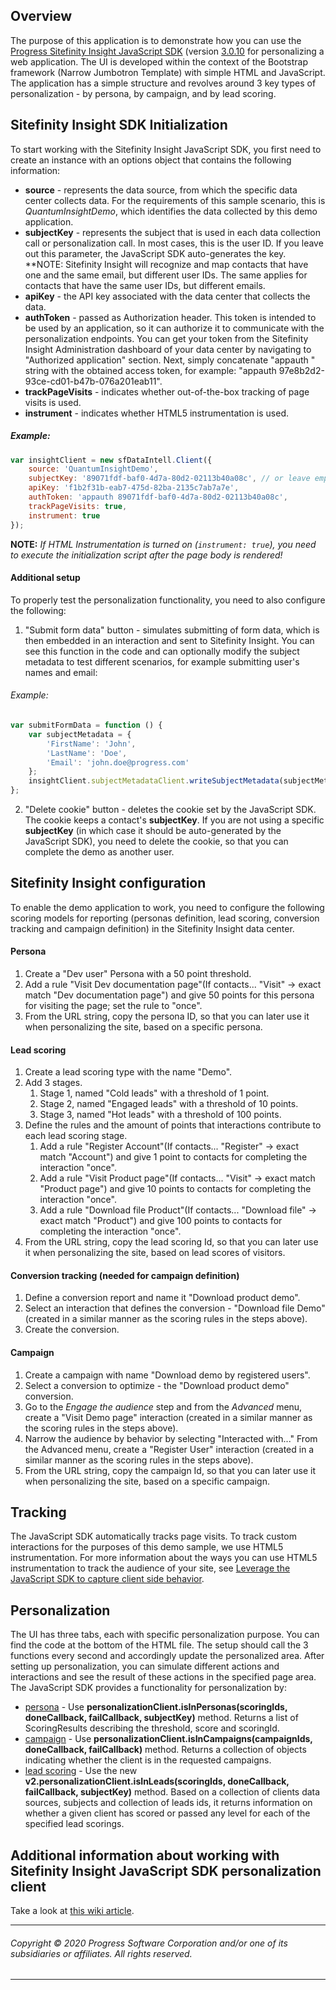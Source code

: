 ## Overview
The purpose of this application is to demonstrate how you can use the [Progress Sitefinity Insight JavaScript SDK](https://www.progress.com/documentation/sitefinity-cms/insight/capture-client-side-behavior-with-javascript-sdk) (version [3.0.10](https://cdn.insight.sitefinity.com/sdk/sitefinity-insight-client.min.3.0.10.js) for personalizing a web application. The UI is developed within the context of the Bootstrap framework (Narrow Jumbotron Template) with simple HTML and JavaScript. The application has a simple structure and revolves around 3 key types of personalization - by persona, by campaign, and by lead scoring.

## Sitefinity Insight SDK Initialization
To start working with the Sitefinity Insight JavaScript SDK, you first need to create an instance with an options object that contains the following information:
- **source** - represents the data source, from which the specific data center collects data. For the requirements of this sample scenario, this is *QuantumInsightDemo*, which identifies the data collected by this demo application.
- **subjectKey** - represents the subject that is used in each data collection call or personalization call. In most cases, this is the user ID. If you leave out this parameter, the JavaScript SDK auto-generates the key.
**NOTE: Sitefinity Insight will recognize and map contacts that have one and the same email, but different user IDs. The same applies for contacts that have the same user IDs, but different emails.
- **apiKey** - the API key associated with the data center that collects the data. 
- **authToken** - passed as Authorization header. This token is intended to be used by an application, so it can authorize it to communicate with the personalization endpoints. You can get your token from the Sitefinity Insight Administration dashboard of your data center by navigating to "Authorized application" section. Next, simply concatenate "appauth " string with the obtained access token, for example: "appauth 97e8b2d2-93ce-cd01-b47b-076a201eab11".
- **trackPageVisits** - indicates whether out-of-the-box tracking of page visits is used.
- **instrument** - indicates whether HTML5 instrumentation is used.

##### Example:
```javascript
var insightClient = new sfDataIntell.Client({
    source: 'QuantumInsightDemo',
    subjectKey: '89071fdf-baf0-4d7a-80d2-02113b40a08c', // or leave empty to auto-generate id
    apiKey: 'f1b2f31b-eab7-475d-82ba-2135c7ab7a7e',
    authToken: 'appauth 89071fdf-baf0-4d7a-80d2-02113b40a08c',
    trackPageVisits: true,
    instrument: true
});
```
**NOTE:** _If HTML Instrumentation is turned on (```instrument: true```), you need to execute the initialization script after the page body is rendered!_

#### Additional setup
To properly test the personalization functionality, you need to also configure the following:
1. "Submit form data" button - simulates submitting of form data, which is then embedded in an interaction and sent to Sitefinity Insight. You can see this function in the code and can optionally modify the subject metadata to test different scenarios, for example submitting user's names and email:
###### Example:
```javascript
var submitFormData = function () {
    var subjectMetadata = {
        'FirstName': 'John',
        'LastName': 'Doe',
        'Email': 'john.doe@progress.com'
    };
    insightClient.subjectMetadataClient.writeSubjectMetadata(subjectMetadata);
};
```
2. "Delete cookie" button - deletes the cookie set by the JavaScript SDK. The cookie keeps a contact's **subjectKey**. If you are not using a specific **subjectKey** (in which case it should be auto-generated by the JavaScript SDK), you need to delete the cookie, so that you can complete the demo as another user.

## Sitefinity Insight configuration
To enable the demo application to work, you need to configure the following scoring models for reporting (personas definition, lead scoring, conversion tracking and campaign definition) in the Sitefinity Insight data center.

#### Persona
1. Create a "Dev user" Persona with a 50 point threshold.
2. Add a rule "Visit Dev documentation page"(If contacts... "Visit" -> exact match "Dev documentation page") and give 50 points for this persona for visiting the page; set the rule to "once".
3. From the URL string, copy the persona ID, so that you can later use it when personalizing the site, based on a specific persona.

#### Lead scoring
1. Create a lead scoring type with the name "Demo".
2. Add 3 stages.
   1. Stage 1, named "Cold leads" with a threshold of 1 point.
   1. Stage 2, named "Engaged leads" with a threshold of 10 points.
   1. Stage 3, named "Hot leads" with a threshold of 100 points.
3. Define the rules and the amount of points that interactions contribute to each lead scoring stage.
   1. Add a rule "Register Account"(If contacts... "Register" -> exact match "Account") and give 1 point to contacts for completing the interaction "once".
   1. Add a rule "Visit Product page"(If contacts... "Visit" -> exact match "Product page") and give 10 points to contacts for completing the interaction "once".
   1. Add a rule "Download file Product"(If contacts... "Download file" -> exact match "Product") and give 100 points to contacts for completing the interaction "once".
4. From the URL string, copy the lead scoring Id, so that you can later use it when personalizing the site, based on lead scores of visitors.

#### Conversion tracking (needed for campaign definition)
1. Define a conversion report and name it "Download product demo".
2. Select an interaction that defines the conversion - "Download file Demo"(created in a similar manner as the scoring rules in the steps above).
3. Create the conversion.

#### Campaign
1. Create a campaign with name "Download demo by registered users".
2. Select a conversion to optimize - the "Download product demo" conversion.
3. Go to the *Engage the audience* step and from the *Advanced* menu, create a "Visit Demo page" interaction (created in a similar manner as the scoring rules in the steps above).
4. Narrow the audience by behavior by selecting "Interacted with..." From the Advanced menu, create a "Register User" interaction (created in a similar manner as the scoring rules in the steps above).
5. From the URL string, copy the campaign Id, so that you can later use it when personalizing the site, based on a specific campaign.

## Tracking
The JavaScript SDK automatically tracks page visits. To track custom interactions for the purposes of this demo sample, we use HTML5 instrumentation. For more information about the ways you can use HTML5 instrumentation to track the audience of your site, see [Leverage the JavaScript SDK to capture client side behavior](https://www.progress.com/documentation/sitefinity-cms/insight/capture-client-side-behavior-with-javascript-sdk).

## Personalization
The UI has three tabs, each with specific personalization purpose. You can find the code at the bottom of the HTML file. The setup should call the 3 functions every second and accordingly update the personalized area. After setting up personalization, you can simulate different actions and interactions and see the result of these actions in the specified page area.
The JavaScript SDK provides a functionality for personalization by:
- [persona](https://www.progress.com/documentation/sitefinity-cms/insight/personas-profile-your-audience) - Use **personalizationClient.isInPersonas(scoringIds, doneCallback, failCallback, subjectKey)** method. Returns a list of ScoringResults describing the threshold, score and scoringId.
- [campaign](https://www.progress.com/documentation/sitefinity-cms/insight/campaigns-optimize-the-customer-journey) - Use **personalizationClient.isInCampaigns(campaignIds, doneCallback, failCallback)** method. Returns a collection of objects indicating whether the client is in the requested campaigns.
- [lead scoring](https://www.progress.com/documentation/sitefinity-cms/insight/lead-scoring-align-marketing-and-sales) - Use the new **v2.personalizationClient.isInLeads(scoringIds, doneCallback, failCallback, subjectKey)** method. Based on a collection of clients data sources, subjects and collection of leads ids, it returns information on whether a given client has scored or passed any level for each of the specified lead scorings.

## Additional information about working with Sitefinity Insight JavaScript SDK personalization client
Take a look at [this wiki article](https://github.com/Sitefinity/dec-samples/wiki/Sitefinity-Insight-JS-SDK-Personalization-Client).

---

###### Copyright © 2020 Progress Software Corporation and/or one of its subsidiaries or affiliates. All rights reserved.

---